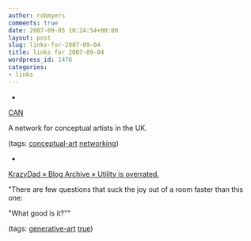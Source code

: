 ```yaml
---
author: robmyers
comments: true
date: 2007-09-05 10:24:54+00:00
layout: post
slug: links-for-2007-09-04
title: links for 2007-09-04
wordpress_id: 1476
categories:
- links
---
```


  

  *   


[CAN](http://www.conceptualartistsnetwork.com/)

  


A network for conceptual artists in the UK.

  


(tags: [conceptual-art](http://del.icio.us/robmyers/conceptual-art) [networking](http://del.icio.us/robmyers/networking))

  

  

  *   


[KrazyDad » Blog Archive » Utility is overrated.](http://www.krazydad.com/blog/2007/06/24/utility-is-overrated/)

  


"There are few questions that suck the joy out of a room faster than this one:  
  
"What good is it?""

  


(tags: [generative-art](http://del.icio.us/robmyers/generative-art) [true](http://del.icio.us/robmyers/true))

  

  
  


